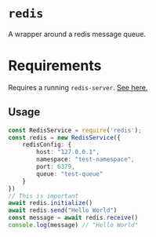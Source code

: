 # `redis`

A wrapper around a redis message queue.

# Requirements
Requires a running `redis-server`. [See here.](https://redis.io/)

## Usage

```ts
const RedisService = require('redis');
const redis = new RedisService({
    redisConfig: {
        host: "127.0.0.1",
        namespace: "test-namespace",
        port: 6379,
        queue: "test-queue"
    }
})
// This is important
await redis.initialize()
await redis.send("Hello World")
const message = await redis.receive()
console.log(message) // "Hello World"

```
